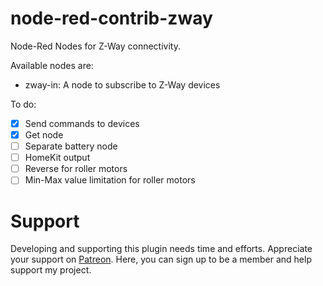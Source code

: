 # node-red-contrib-zway
Node-Red Nodes for Z-Way connectivity.

Available nodes are:
* zway-in: A node to subscribe to Z-Way devices

To do:
- [x] Send commands to devices
- [x] Get node
- [ ] Separate battery node
- [ ] HomeKit output
- [ ] Reverse for roller motors
- [ ] Min-Max value limitation for roller motors

# Support
Developing and supporting this plugin needs time and efforts. Appreciate your support on [Patreon](https://www.patreon.com/user?u=24406897). Here, you can sign up to be a member and help support my project.
